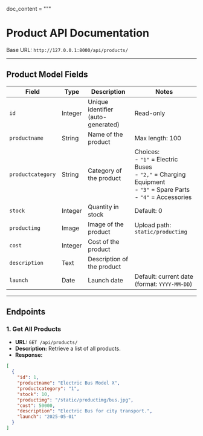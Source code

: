 doc_content = """
# Product API Documentation

Base URL: `http://127.0.0.1:8000/api/products/`

---

## Product Model Fields

| Field           | Type       | Description                         | Notes                                           |
|-----------------|------------|-----------------------------------|-------------------------------------------------|
| `id`            | Integer    | Unique identifier (auto-generated)| Read-only                                       |
| `productname`   | String     | Name of the product                | Max length: 100                                 |
| `productcategory` | String   | Category of the product            | Choices:<br> - `"1"` = Electric Buses <br> - `"2,"` = Charging Equipment <br> - `"3"` = Spare Parts <br> - `"4"` = Accessories |
| `stock`         | Integer    | Quantity in stock                  | Default: 0                                      |
| `productimg`    | Image      | Image of the product               | Upload path: `static/productimg`                |
| `cost`          | Integer    | Cost of the product                |                                                 |
| `description`   | Text       | Description of the product         |                                                 |
| `launch`        | Date       | Launch date                       | Default: current date (format: `YYYY-MM-DD`)    |

---

## Endpoints

### 1. Get All Products

- **URL:** `GET /api/products/`
- **Description:** Retrieve a list of all products.
- **Response:**

```json
[
  {
    "id": 1,
    "productname": "Electric Bus Model X",
    "productcategory": "1",
    "stock": 10,
    "productimg": "/static/productimg/bus.jpg",
    "cost": 50000,
    "description": "Electric Bus for city transport.",
    "launch": "2025-05-01"
  }
]
